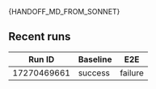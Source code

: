 {HANDOFF_MD_FROM_SONNET}

## Recent runs

| Run ID | Baseline | E2E |
| --- | --- | --- |
| 17270469661 | success | failure |